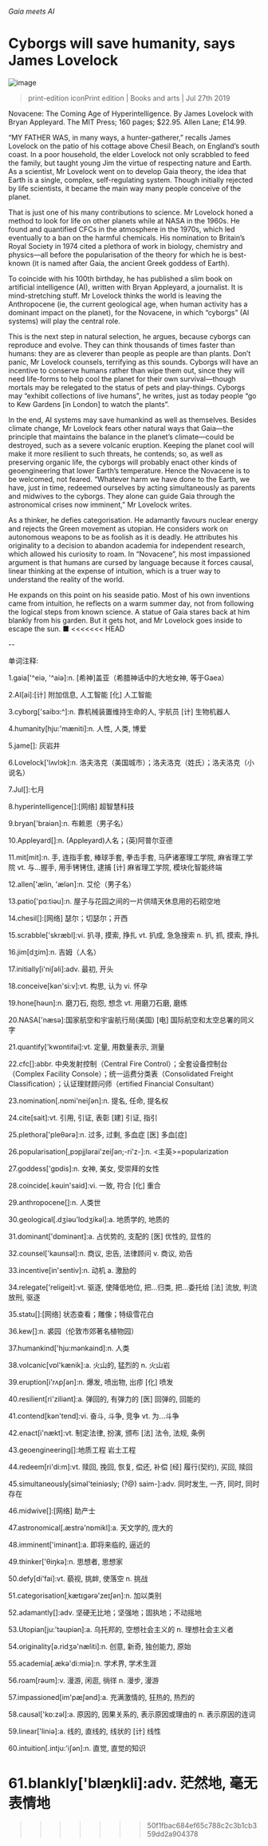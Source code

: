 ###### Gaia meets AI
# Cyborgs will save humanity, says James Lovelock 
![image](images/20190727_BKP004_0.jpg) 
> print-edition iconPrint edition | Books and arts | Jul 27th 2019 
Novacene: The Coming Age of Hyperintelligence. By James Lovelock with Bryan Appleyard. The MIT Press; 160 pages; $22.95. Allen Lane; £14.99. 
“MY FATHER WAS, in many ways, a hunter-gatherer,” recalls James Lovelock on the patio of his cottage above Chesil Beach, on England’s south coast. In a poor household, the elder Lovelock not only scrabbled to feed the family, but taught young Jim the virtue of respecting nature and Earth. As a scientist, Mr Lovelock went on to develop Gaia theory, the idea that Earth is a single, complex, self-regulating system. Though initially rejected by life scientists, it became the main way many people conceive of the planet. 
That is just one of his many contributions to science. Mr Lovelock honed a method to look for life on other planets while at NASA in the 1960s. He found and quantified CFCs in the atmosphere in the 1970s, which led eventually to a ban on the harmful chemicals. His nomination to Britain’s Royal Society in 1974 cited a plethora of work in biology, chemistry and physics—all before the popularisation of the theory for which he is best-known (it is named after Gaia, the ancient Greek goddess of Earth). 
To coincide with his 100th birthday, he has published a slim book on artificial intelligence (AI), written with Bryan Appleyard, a journalist. It is mind-stretching stuff. Mr Lovelock thinks the world is leaving the Anthropocene (ie, the current geological age, when human activity has a dominant impact on the planet), for the Novacene, in which “cyborgs” (AI systems) will play the central role. 
This is the next step in natural selection, he argues, because cyborgs can reproduce and evolve. They can think thousands of times faster than humans: they are as cleverer than people as people are than plants. Don’t panic, Mr Lovelock counsels, terrifying as this sounds. Cyborgs will have an incentive to conserve humans rather than wipe them out, since they will need life-forms to help cool the planet for their own survival—though mortals may be relegated to the status of pets and play-things. Cyborgs may “exhibit collections of live humans”, he writes, just as today people “go to Kew Gardens [in London] to watch the plants”. 
In the end, AI systems may save humankind as well as themselves. Besides climate change, Mr Lovelock fears other natural ways that Gaia—the principle that maintains the balance in the planet’s climate—could be destroyed, such as a severe volcanic eruption. Keeping the planet cool will make it more resilient to such threats, he contends; so, as well as preserving organic life, the cyborgs will probably enact other kinds of geoengineering that lower Earth’s temperature. Hence the Novacene is to be welcomed, not feared. “Whatever harm we have done to the Earth, we have, just in time, redeemed ourselves by acting simultaneously as parents and midwives to the cyborgs. They alone can guide Gaia through the astronomical crises now imminent,” Mr Lovelock writes. 
As a thinker, he defies categorisation. He adamantly favours nuclear energy and rejects the Green movement as utopian. He considers work on autonomous weapons to be as foolish as it is deadly. He attributes his originality to a decision to abandon academia for independent research, which allowed his curiosity to roam. In “Novacene”, his most impassioned argument is that humans are cursed by language because it forces causal, linear thinking at the expense of intuition, which is a truer way to understand the reality of the world. 
He expands on this point on his seaside patio. Most of his own inventions came from intuition, he reflects on a warm summer day, not from following the logical steps from known science. A statue of Gaia stares back at him blankly from his garden. But it gets hot, and Mr Lovelock goes inside to escape the sun. ■ 
<<<<<<< HEAD
-- 
 单词注释:
1.gaia['^eiә, '^aiә]:n. [希神]盖亚（希腊神话中的大地女神, 等于Gaea） 
2.AI[ai]:[计] 附加信息, 人工智能 [化] 人工智能 
3.cyborg['saibɔ:^]:n. 靠机械装置维持生命的人, 宇航员 [计] 生物机器人 
4.humanity[hju:'mæniti]:n. 人性, 人类, 博爱 
5.jame[]: 灰岩井 
6.Lovelock['lʌvlɔk]:n. 洛夫洛克（美国城市）；洛夫洛克（姓氏）；洛夫洛克（小说名） 
7.Jul[]:七月 
8.hyperintelligence[]:[网络] 超智慧科技 
9.bryan['braiәn]:n. 布赖恩（男子名） 
10.Appleyard[]:n. (Appleyard)人名；(英)阿普尔亚德 
11.mit[mit]:n. 手, 连指手套, 棒球手套, 拳击手套, 马萨诸塞理工学院, 麻省理工学院 vt. 与...握手, 用手铐铐住, 逮捕 [计] 麻省理工学院, 模块化智能终端 
12.allen['ælin, 'ælәn]:n. 艾伦（男子名） 
13.patio['pɑ:tiәu]:n. 屋子与花园之间的一片供晴天休息用的石砌空地 
14.chesil[]:[网络] 瑟尔；切瑟尔；开西 
15.scrabble['skræbl]:vi. 扒寻, 摸索, 挣扎 vt. 扒成, 急急搜索 n. 扒, 抓, 摸索, 挣扎 
16.jim[dʒim]:n. 吉姆（人名） 
17.initially[i'niʃәli]:adv. 最初, 开头 
18.conceive[kәn'si:v]:vt. 构思, 认为 vi. 怀孕 
19.hone[hәun]:n. 磨刀石, 抱怨, 想念 vt. 用磨刀石磨, 磨练 
20.NASA['næsә]:国家航空和宇宙航行局(美国) [电] 国际航空和太空总署的同义字 
21.quantify['kwɒntifai]:vt. 定量, 用数量表示, 测量 
22.cfc[]:abbr. 中央发射控制（Central Fire Control）；全套设备控制台（Complex Facility Console）；统一运费分类表（Consolidated Freight Classification）；认证理财顾问师（ertified Financial Consultant） 
23.nomination[.nɒmi'neiʃәn]:n. 提名, 任命, 提名权 
24.cite[sait]:vt. 引用, 引证, 表彰 [建] 引证, 指引 
25.plethora['pleθәrә]:n. 过多, 过剩, 多血症 [医] 多血[症] 
26.popularisation[,pɔpjjlәrai'zeiʃәn;-ri'z-]:n. <主英>=popularization 
27.goddess['gɒdis]:n. 女神, 美女, 受崇拜的女性 
28.coincide[.kәuin'said]:vi. 一致, 符合 [化] 重合 
29.anthropocene[]:n. 人类世 
30.geological[.dʒiәu'lɒdʒikәl]:a. 地质学的, 地质的 
31.dominant['dɒminәnt]:a. 占优势的, 支配的 [医] 优性的, 显性的 
32.counsel['kaunsәl]:n. 商议, 忠告, 法律顾问 v. 商议, 劝告 
33.incentive[in'sentiv]:n. 动机 a. 激励的 
34.relegate['religeit]:vt. 驱逐, 使降低地位, 把...归类, 把...委托给 [法] 流放, 判流放刑, 驱逐 
35.statu[]:[网络] 状态查看；雕像；特级雪花白 
36.kew[]:n. 裘园（伦敦市郊著名植物园） 
37.humankind['hju:mәnkaind]:n. 人类 
38.volcanic[vɒl'kænik]:a. 火山的, 猛烈的 n. 火山岩 
39.eruption[i'rʌpʃәn]:n. 爆发, 喷出物, 出疹 [化] 喷发 
40.resilient[ri'ziliәnt]:a. 弹回的, 有弹力的 [医] 回弹的, 回能的 
41.contend[kәn'tend]:vi. 奋斗, 斗争, 竞争 vt. 为...斗争 
42.enact[i'nækt]:vt. 制定法律, 扮演, 颁布 [法] 法令, 法规, 条例 
43.geoengineering[]:地质工程 岩土工程 
44.redeem[ri'di:m]:vt. 赎回, 挽回, 恢复, 偿还, 补偿 [经] 履行(契约), 买回, 赎回 
45.simultaneously[simәl'teiniәsly; (?@) saim-]:adv. 同时发生, 一齐, 同时, 同时存在 
46.midwive[]:[网络] 助产士 
47.astronomical[.æstrә'nɒmikl]:a. 天文学的, 庞大的 
48.imminent['iminәnt]:a. 即将来临的, 逼近的 
49.thinker['θiŋkә]:n. 思想者, 思想家 
50.defy[di'fai]:vt. 藐视, 挑衅, 使落空 n. 挑战 
51.categorisation[ˌkætɪgərə'zeɪʃən]:n. 加以类别 
52.adamantly[]:adv. 坚硬无比地；坚强地；固执地；不动摇地 
53.Utopian[ju:'tәupiәn]:a. 乌托邦的, 空想社会主义的 n. 理想社会主义者 
54.originality[ә.ridʒә'næliti]:n. 创意, 新奇, 独创能力, 原始 
55.academia[.ækә'di:miә]:n. 学术界, 学术生涯 
56.roam[rәum]:v. 漫游, 闲逛, 徜徉 n. 漫步, 漫游 
57.impassioned[im'pæʃәnd]:a. 充满激情的, 狂热的, 热烈的 
58.causal['kɒ:zәl]:a. 原因的, 因果关系的, 表示原因或理由的 n. 表示原因的连词 
59.linear['liniә]:a. 线的, 直线的, 线状的 [计] 线性 
60.intuition[.intju:'iʃәn]:n. 直觉, 直觉的知识 
61.blankly['blæŋkli]:adv. 茫然地, 毫无表情地 
=======
>>>>>>> 50f1fbac684ef65c788c2c3b1cb359dd2a904378
